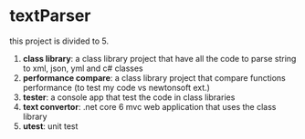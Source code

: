 # textParser
this project is divided to 5.
1. __class library__: a class library project that have all the code to parse string to xml, json, yml and c# classes
2. __performance compare__: a class library project that compare functions performance (to test my code vs newtonsoft ext.)
3. __tester__: a console app that test the code in class libraries
4. __text convertor__: .net core 6 mvc web application that uses the class library
5. __utest__: unit test
